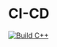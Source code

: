 # CI-CD

[![Build C++](https://github.com/KishoreMenda/CI-CD/actions/workflows/actions.yml/badge.svg)](https://github.com/KishoreMenda/CI-CD/actions/workflows/actions.yml)
